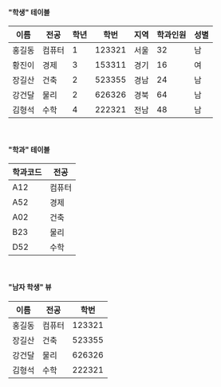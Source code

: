 #### "학생" 테이블

|이름|전공|학년|학번|지역|학과인원|성별|
|---|---|---|---|---|---|---|
|홍길동|컴퓨터|1|123321|서울|32|남|
|황진이|경제|3|153311|경기|16|여|
|장길산|건축|2|523355|경남|24|남|
|강건달|물리|2|626326|경북|64|남|
|김형석|수학|4|222321|전남|48|남|

</br>


#### "학과" 테이블

|학과코드|전공|
|---|---|
|A12|컴퓨터|
|A52|경제|
|A02|건축|
|B23|물리|
|D52|수학|


</br>


#### "남자 학생" 뷰
|이름|전공|학번|
|---|---|---|
|홍길동|컴퓨터|123321|
|장길산|건축|523355|
|강건달|물리|626326|
|김형석|수학|222321|
